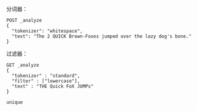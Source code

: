 分词器：

```
POST _analyze
{
  "tokenizer": "whitespace",
  "text": "The 2 QUICK Brown-Foxes jumped over the lazy dog's bone."
}
```







过滤器：

```
GET _analyze
{
  "tokenizer" : "standard",
  "filter" : ["lowercase"],
  "text" : "THE Quick FoX JUMPs"
}
```



```console
unique
```